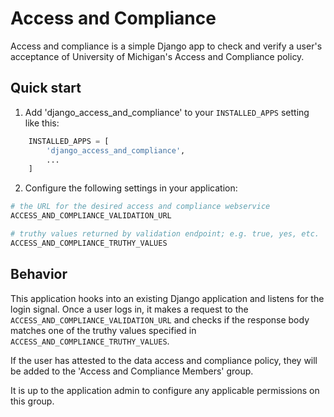 # Access and Compliance

Access and compliance is a simple Django app to check and verify a
user's acceptance of University of Michigan's Access and Compliance
policy.

## Quick start

1. Add 'django_access_and_compliance' to your `INSTALLED_APPS` setting like this:

```python
    INSTALLED_APPS = [
        'django_access_and_compliance',
        ...
    ]
```

2. Configure the following settings in your application:

```python
# the URL for the desired access and compliance webservice
ACCESS_AND_COMPLIANCE_VALIDATION_URL

# truthy values returned by validation endpoint; e.g. true, yes, etc.
ACCESS_AND_COMPLIANCE_TRUTHY_VALUES
```

## Behavior

This application hooks into an existing Django application and listens for the login signal. Once a user logs in, it makes a request to the `ACCESS_AND_COMPLIANCE_VALIDATION_URL` and checks if the response body matches one of the truthy values specified in `ACCESS_AND_COMPLIANCE_TRUTHY_VALUES`.

If the user has attested to the data access and compliance policy, they will be added to the 'Access and Compliance Members' group.

It is up to the application admin to configure any applicable permissions on this group.
